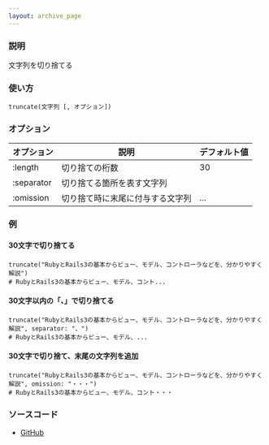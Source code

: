 ```yaml
---
layout: archive_page
---
```

### 説明
文字列を切り捨てる

### 使い方
    truncate(文字列 [, オプション])

### オプション

オプション   | 説明                        | デフォルト値
---------- | --------------------------- | -----
:length    | 切り捨ての桁数                | 30
:separator | 切り捨てる箇所を表す文字列      |
:omission  | 切り捨て時に末尾に付与する文字列 | ...

### 例
#### 30文字で切り捨てる
    truncate("RubyとRails3の基本からビュー、モデル、コントローラなどを、分かりやすく解説")
    # RubyとRails3の基本からビュー、モデル、コント...

#### 30文字以内の「、」で切り捨てる
    truncate("RubyとRails3の基本からビュー、モデル、コントローラなどを、分かりやすく解説", separator: "、")
    # RubyとRails3の基本からビュー、モデル、...

#### 30文字で切り捨て、末尾の文字列を追加
    truncate("RubyとRails3の基本からビュー、モデル、コントローラなどを、分かりやすく解説", omission: "・・・")
    # RubyとRails3の基本からビュー、モデル、コント・・・

### ソースコード
* [GitHub](https://github.com/rails/rails/blob/ac30e389ecfa0e26e3d44c1eda8488ddf63b3ecc/actionview/lib/action_view/helpers/text_helper.rb#L94)